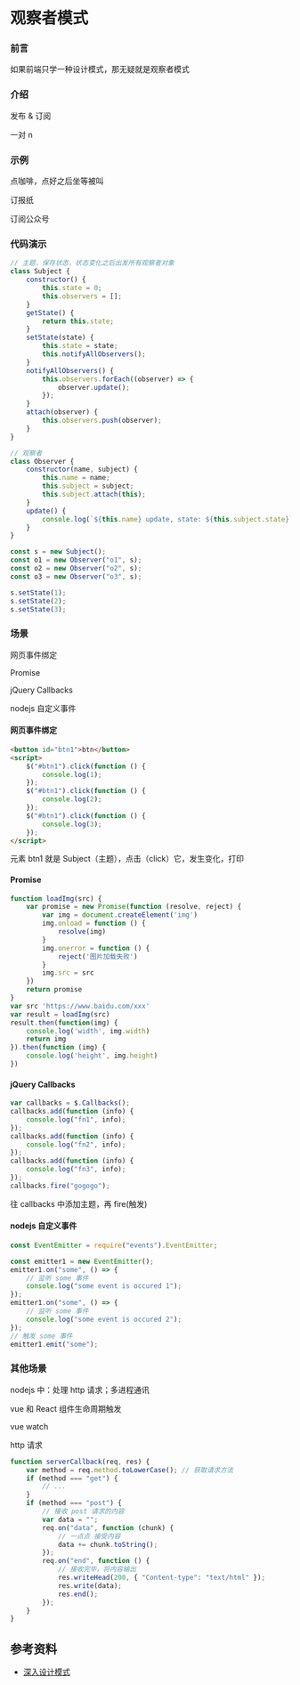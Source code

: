 # 观察者模式

### 前言

如果前端只学一种设计模式，那无疑就是观察者模式

### 介绍

发布 & 订阅

一对 n

### 示例

点咖啡，点好之后坐等被叫

订报纸

订阅公众号

### 代码演示

```javascript
// 主题，保存状态，状态变化之后出发所有观察者对象
class Subject {
    constructor() {
        this.state = 0;
        this.observers = [];
    }
    getState() {
        return this.state;
    }
    setState(state) {
        this.state = state;
        this.notifyAllObservers();
    }
    notifyAllObservers() {
        this.observers.forEach((observer) => {
            observer.update();
        });
    }
    attach(observer) {
        this.observers.push(observer);
    }
}

// 观察者
class Observer {
    constructor(name, subject) {
        this.name = name;
        this.subject = subject;
        this.subject.attach(this);
    }
    update() {
        console.log(`${this.name} update, state: ${this.subject.state}`);
    }
}

const s = new Subject();
const o1 = new Observer("o1", s);
const o2 = new Observer("o2", s);
const o3 = new Observer("o3", s);

s.setState(1);
s.setState(2);
s.setState(3);
```

### 场景

网页事件绑定

Promise

jQuery Callbacks

nodejs 自定义事件

#### 网页事件绑定

```html
<button id="btn1">btn</button>
<script>
    $("#btn1").click(function () {
        console.log(1);
    });
    $("#btn1").click(function () {
        console.log(2);
    });
    $("#btn1").click(function () {
        console.log(3);
    });
</script>
```

元素 btn1 就是 Subject（主题），点击（click）它，发生变化，打印

#### Promise

```javascript
function loadImg(src) {
    var promise = new Promise(function (resolve, reject) {
        var img = document.createElement('img')
        img.onload = function () {
            resolve(img)
        }
        img.onerror = function () {
            reject('图片加载失败')
        }
        img.src = src
    })
    return promise
}
var src 'https://www.baidu.com/xxx'
var result = loadImg(src)
result.then(function(img) {
    console.log('width', img.width)
    return img
}).then(function (img) {
    console.log('height', img.height)
})
```

#### jQuery Callbacks

```javascript
var callbacks = $.Callbacks();
callbacks.add(function (info) {
    console.log("fn1", info);
});
callbacks.add(function (info) {
    console.log("fn2", info);
});
callbacks.add(function (info) {
    console.log("fn3", info);
});
callbacks.fire("gogogo");
```

往 callbacks 中添加主题，再 fire(触发)

#### nodejs 自定义事件

```javascript
const EventEmitter = require("events").EventEmitter;

const emitter1 = new EventEmitter();
emitter1.on("some", () => {
    // 监听 some 事件
    console.log("some event is occured 1");
});
emitter1.on("some", () => {
    // 监听 some 事件
    console.log("some event is occured 2");
});
// 触发 some 事件
emitter1.emit("some");
```

### 其他场景

nodejs 中：处理 http 请求；多进程通讯

vue 和 React 组件生命周期触发

vue watch

http 请求

```javascript
function serverCallback(req, res) {
    var method = req.method.toLowerCase(); // 获取请求方法
    if (method === "get") {
        // ...
    }
    if (method === "post") {
        // 接收 post 请求的内容
        var data = "";
        req.on("data", function (chunk) {
            // 一点点 接受内容
            data += chunk.toString();
        });
        req.on("end", function () {
            // 接收完毕，将内容输出
            res.writeHead(200, { "Content-type": "text/html" });
            res.write(data);
            res.end();
        });
    }
}
```

## 参考资料

-   [深入设计模式](https://refactoringguru.cn/design-patterns/singleton)
